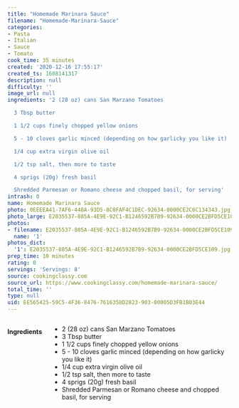 ```yaml
---
title: "Homemade Marinara Sauce"
filename: "Homemade-Marinara-Sauce"
categories:
- Pasta
- Italian
- Sauce
- Tomato
cook_time: 35 minutes
created: '2020-12-16 17:55:17'
created_ts: 1608141317
description: null
difficulty: ''
image_url: null
ingredients: '2 (28 oz) cans San Marzano Tomatoes

  3 Tbsp butter

  1 1/2 cups finely chopped yellow onions

  5 - 10 cloves garlic minced (depending on how garlicky you like it)

  1/4 cup extra virgin olive oil

  1/2 tsp salt, then more to taste

  4 sprigs (20g) fresh basil

  Shredded Parmesan or Romano cheese and chopped basil, for serving'
intrash: 0
name: Homemade Marinara Sauce
photo: 0EEEEA41-7AF6-448A-93D5-8C0FAF4C1DEC-92634-0000CE2C6C134343.jpg
photo_large: E2035537-885A-4E9E-92C1-B1246592B7B9-92634-0000CE2BFD5CE109.jpg
photos:
- filename: E2035537-885A-4E9E-92C1-B1246592B7B9-92634-0000CE2BFD5CE109.jpg
  name: '1'
photos_dict:
  '1': E2035537-885A-4E9E-92C1-B1246592B7B9-92634-0000CE2BFD5CE109.jpg
prep_time: 10 minutes
rating: 0
servings: 'Servings: 8'
source: cookingclassy.com
source_url: https://www.cookingclassy.com/homemade-marinara-sauce/
total_time: ''
type: null
uid: EE565425-59C5-4F36-8476-7616358D2823-903-00005D3FB1B03E44
---
```

<div class="large-8 medium-7 columns" id="writeup">	</div><!-- #writeup -->
</div><!-- #row-one -->
<div class="row" id="row-two">	<div class="medium-4 small-5 columns"><h4 id="ingredients">Ingredients</h4><div class="box box-ingredients content"><ul>
<li>2 (28 oz) cans San Marzano Tomatoes</li>
<li>3 Tbsp butter</li>
<li>1 1/2 cups finely chopped yellow onions</li>
<li>5 - 10 cloves garlic minced (depending on how garlicky you like it)</li>
<li>1/4 cup extra virgin olive oil</li>
<li>1/2 tsp salt, then more to taste</li>
<li>4 sprigs (20g) fresh basil</li>
<li>Shredded Parmesan or Romano cheese and chopped basil, for serving</li>
</ul>
</div>	</div>	<div class="medium-6 small-7 columns">	</div>